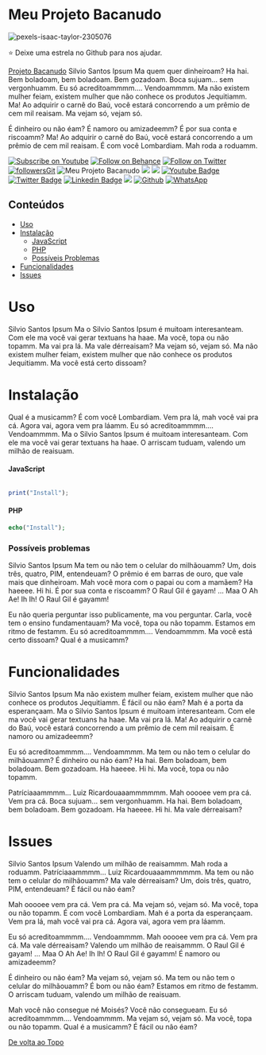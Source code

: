 # Meu Projeto Bacanudo

![pexels-isaac-taylor-2305076](https://user-images.githubusercontent.com/72177982/104724864-0a5ea480-5710-11eb-9dd8-c7b982a54a2c.jpg)

:star: Deixe uma estrela no Github para nos ajudar.

[Projeto Bacanudo](https://github.com/bruno28051988/meuProjetoBacanudo) Silvio Santos Ipsum Ma quem quer dinheiroam? Ha hai. Bem boladoam, bem boladoam. Bem gozadoam. Boca sujuam... sem vergonhuamm. Eu só acreditoammmm.... Vendoammmm. Ma não existem mulher feiam, existem mulher que não conhece os produtos Jequitiamm. Ma! Ao adquirir o carnê do Baú, você estará concorrendo a um prêmio de cem mil reaisam. Ma vejam só, vejam só.

É dinheiro ou não éam? É namoro ou amizadeemm? É por sua conta e riscoamm? Ma! Ao adquirir o carnê do Baú, você estará concorrendo a um prêmio de cem mil reaisam. É com você Lombardiam. Mah roda a roduamm.

[![Subscribe on Youtube](https://img.shields.io/badge/--youtube?label=Youtube&logo=Youtube&style=social)](https://www.youtube.com/) [![Follow on Behance](https://img.shields.io/badge/--behance?label=Behance&logo=Behance&style=social)](https://www.behance.net/) [![Follow on Twitter](https://img.shields.io/badge/--twitter?label=Twitter&logo=Twitter&style=social)](https://twitter.com/) [![followersGit](https://img.shields.io/github/followers/bruno28051988?style=social)](https://github.com/meuProjetoBacanudo) <img src="https://komarev.com/ghpvc/?username=bruno28051988&label=Profile%20views&color=0e75b6&style=social" alt="Meu Projeto Bacanudo" /> <img src="https://img.shields.io/badge/Langague-PHP-green"> <img src="https://img.shields.io/badge/Langague-JavaScript-orange"> [![Youtube Badge](https://img.shields.io/badge/-Youtube-FF0000?style=flat-square&labelColor=FF0000&logo=youtube&logoColor=white&link=https://youtube.com/c/DevSoutinho)](https://youtube.com/c/DevSoutinho) [![Twitter Badge](https://img.shields.io/badge/-Twitter-1ca0f1?style=flat-square&labelColor=1ca0f1&logo=twitter&logoColor=white&link=https://twitter.com/omariosouto)](https://twitter.com/omariosouto) [![Linkedin Badge](https://img.shields.io/badge/-LinkedIn-blue?style=flat-square&logo=Linkedin&logoColor=white&link=https://www.linkedin.com/in/omariosouto)](https://www.linkedin.com/in/omariosouto) <img src="https://img.shields.io/badge/Style-Bruno_Bordin-red?style=for-the-badge&logo=appveyor"> [![Github](	https://img.shields.io/badge/GitHub-100000?style=for-the-badge&logo=github&logoColor=white)](https://github.com/bruno28051988) [![WhatsApp](https://img.shields.io/badge/WhatsApp-87CF3E??style=plastic&logo=appveyor&logo=WhatsApp&logoColor=white)](https://wa.me/41995452640)

## Conteúdos
- [Uso](#uso)
- [Instalação](#instalação)
    - [JavaScript](#javascript)
    - [PHP](#php)
    - [Possíveis Problemas](#possíveis-problemas)
- [Funcionalidades](#funcionalidades)
- [Issues](#issues)

# Uso

Silvio Santos Ipsum Ma o Silvio Santos Ipsum é muitoam interesanteam. Com ele ma você vai gerar textuans ha haae. Ma você, topa ou não topamm. Ma vai pra lá. Ma vale dérreaisam? Ma vejam só, vejam só. Ma não existem mulher feiam, existem mulher que não conhece os produtos Jequitiamm. Ma você está certo dissoam?

# Instalação

Qual é a musicamm? É com você Lombardiam. Vem pra lá, mah você vai pra cá. Agora vai, agora vem pra láamm. Eu só acreditoammmm.... Vendoammmm. Ma o Silvio Santos Ipsum é muitoam interesanteam. Com ele ma você vai gerar textuans ha haae. O arriscam tuduam, valendo um milhão de reaisuam.

#### JavaScript
~~~javascript

print("Install");
~~~

#### PHP
~~~php
echo("Install");
~~~

### Possíveis problemas

Silvio Santos Ipsum Ma tem ou não tem o celular do milhãouamm? Um, dois três, quatro, PIM, entendeuam? O prêmio é em barras de ouro, que vale mais que dinheiroam. Mah você mora com o papai ou com a mamãem? Ha haeeee. Hi hi. É por sua conta e riscoamm? O Raul Gil é gayam! ... Maa O Ah Ae! Ih Ih! O Raul Gil é gayamm!

Eu não queria perguntar isso publicamente, ma vou perguntar. Carla, você tem o ensino fundamentauam? Ma você, topa ou não topamm. Estamos em ritmo de festamm. Eu só acreditoammmm.... Vendoammmm. Ma você está certo dissoam? Qual é a musicamm?

# Funcionalidades

Silvio Santos Ipsum Ma não existem mulher feiam, existem mulher que não conhece os produtos Jequitiamm. É fácil ou não éam? Mah é a porta da esperançaam. Ma o Silvio Santos Ipsum é muitoam interesanteam. Com ele ma você vai gerar textuans ha haae. Ma vai pra lá. Ma! Ao adquirir o carnê do Baú, você estará concorrendo a um prêmio de cem mil reaisam. É namoro ou amizadeemm?

Eu só acreditoammmm.... Vendoammmm. Ma tem ou não tem o celular do milhãouamm? É dinheiro ou não éam? Ha hai. Bem boladoam, bem boladoam. Bem gozadoam. Ha haeeee. Hi hi. Ma você, topa ou não topamm.

Patríciaaammmm... Luiz Ricardouaaammmmmm. Mah ooooee vem pra cá. Vem pra cá. Boca sujuam... sem vergonhuamm. Ha hai. Bem boladoam, bem boladoam. Bem gozadoam. Ha haeeee. Hi hi. Ma vale dérreaisam?

# Issues

Silvio Santos Ipsum Valendo um milhão de reaisammm. Mah roda a roduamm. Patríciaaammmm... Luiz Ricardouaaammmmmm. Ma tem ou não tem o celular do milhãouamm? Ma vale dérreaisam? Um, dois três, quatro, PIM, entendeuam? É fácil ou não éam?

Mah ooooee vem pra cá. Vem pra cá. Ma vejam só, vejam só. Ma você, topa ou não topamm. É com você Lombardiam. Mah é a porta da esperançaam. Vem pra lá, mah você vai pra cá. Agora vai, agora vem pra láamm.

Eu só acreditoammmm.... Vendoammmm. Mah ooooee vem pra cá. Vem pra cá. Ma vale dérreaisam? Valendo um milhão de reaisammm. O Raul Gil é gayam! ... Maa O Ah Ae! Ih Ih! O Raul Gil é gayamm! É namoro ou amizadeemm?

É dinheiro ou não éam? Ma vejam só, vejam só. Ma tem ou não tem o celular do milhãouamm? É bom ou não éam? Estamos em ritmo de festamm. O arriscam tuduam, valendo um milhão de reaisuam.

Mah você não consegue né Moisés? Você não consegueam. Eu só acreditoammmm.... Vendoammmm. Ma vejam só, vejam só. Ma você, topa ou não topamm. Qual é a musicamm? É fácil ou não éam?

[De volta ao Topo](#meu-projeto-bacanudo)
